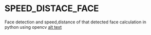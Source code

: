 # SPEED_DISTACE_FACE
Face detection and speed,distance of that detected face calculation in python using opencv 
[alt text](https://github.com/adam-p/markdown-here/raw/master/src/common/images/icon48.png "Logo Title Text 1")
